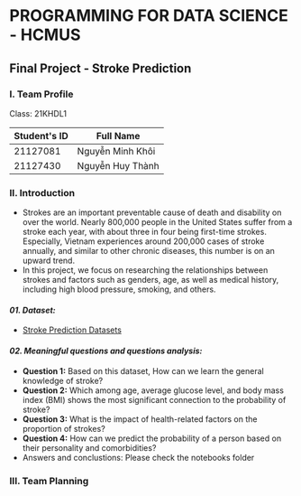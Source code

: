 # PROGRAMMING FOR DATA SCIENCE - HCMUS

## Final Project - Stroke Prediction

### I. Team Profile

Class: 21KHDL1

| Student's ID | Full Name        |
| ------------ | ---------------- |
| 21127081     | Nguyễn Minh Khôi |
| 21127430     | Nguyễn Huy Thành |

### II. Introduction

- Strokes are an important preventable cause of death and disability on over the world. Nearly 800,000 people in the United States suffer from a stroke each year, with about three in four being first-time strokes. Especially, Vietnam experiences around 200,000 cases of stroke annually, and similar to other chronic diseases, this number is on an upward trend.
- In this project, we focus on researching the relationships between strokes and factors such as genders, age, as well as medical history, including high blood pressure, smoking, and others.

#### **_01. Dataset:_**

- [Stroke Prediction Datasets](https://www.kaggle.com/datasets/fedesoriano/stroke-prediction-dataset)

#### **_02. Meaningful questions and questions analysis:_**

- **Question 1:** Based on this dataset, How can we learn the general knowledge of stroke?
- **Question 2:** Which among age, average glucose level, and body mass index (BMI) shows the most significant connection to the probability of stroke?
- **Question 3:** What is the impact of health-related factors on the proportion of strokes?
- **Question 4:** How can we predict the probability of a person based on their personality and comorbidities?
- Answers and conclustions: Please check the notebooks folder

### III. Team Planning
